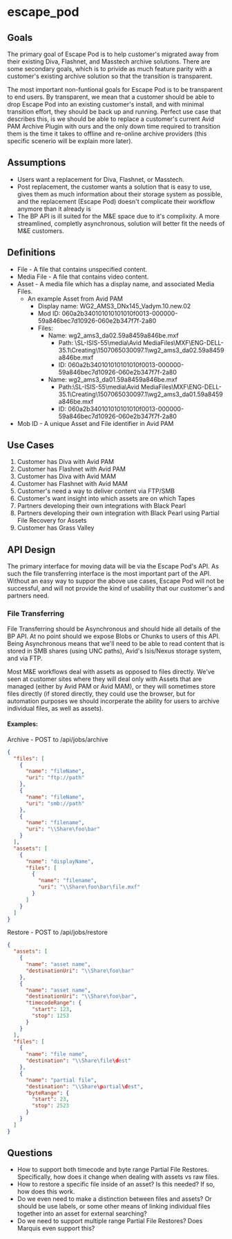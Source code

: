 # escape_pod

## Goals
The primary goal of Escape Pod is to help customer's migrated away from their existing Diva, Flashnet, and Masstech archive solutions.  There are some secondary goals, which is to privide as much feature parity with a customer's existing archive solution so that the transition is transparent.

The most important non-funtional goals for Escape Pod is to be transparent to end users.  By transparent, we mean that a customer should be able to drop Escape Pod into an existing customer's install, and with minimal transition effort, they should be back up and running.  Perfect use case that describes this, is we should be able to replace a customer's current Avid PAM Archive Plugin with ours and the only down time required to transition them is the time it takes to offline and re-online archive providers (this specific scenerio will be explain more later).

## Assumptions
* Users want a replacement for Diva, Flashnet, or Masstech.
* Post replacement, the customer wants a solution that is easy to use, gives them as much information about their storage system as possible, and the replacement (Escape Pod) doesn't complicate their workflow anymore than it already is
* The BP API is ill suited for the M&E space due to it's complixity.  A more streamlined, completly asynchronous, solution will better fit the needs of M&E customers.

## Definitions
* File - A file that contains unspecified content.
* Media File - A file that contains video content.
* Asset - A media file which has a display name, and associated Media Files.
  * An example Asset from Avid PAM
    * Display name: WG2_AMS3_DNx145_Vadym.10.new.02
    * Mod ID: 060a2b340101010101010f0013-000000-59a846bec7d10926-060e2b347f7f-2a80
    * Files:
      * Name: wg2_ams3_da02.59a8459a846be.mxf
        * Path: \\SL-ISIS-55\media\Avid MediaFiles\MXF\ENG-DELL-35.1\Creating\1507065030097.1\wg2_ams3_da02.59a8459a846be.mxf
        * ID: 060a2b340101010101010f0013-000000-59a846bec7d10926-060e2b347f7f-2a80
      * Name: wg2_ams3_da01.59a8459a846be.mxf
        * Path:\\SL-ISIS-55\media\Avid MediaFiles\MXF\ENG-DELL-35.1\Creating\1507065030097.1\wg2_ams3_da01.59a8459a846be.mxf
        * ID: 060a2b340101010101010f0013-000000-59a846bec7d10926-060e2b347f7f-2a80
* Mob ID - A unique Asset and File identifier in Avid PAM

## Use Cases
1. Customer has Diva with Avid PAM
1. Customer has Flashnet with Avid PAM
1. Customer has Diva with Avid MAM
1. Customer has Flashnet with Avid MAM
1. Customer's need a way to deliver content via FTP/SMB
1. Customer's want insight into which assets are on which Tapes
1. Partners developing their own integrations with Black Pearl
1. Partners developing their own integration with Black Pearl using Partial File Recovery for Assets
1. Customer has Grass Valley

## API Design
The primary interface for moving data will be via the Escape Pod's API.  As such the file transferring interface is the most important part of the API.  Without an easy way to suppor the above use cases, Escape Pod will not be successful, and will not provide the kind of usability that our customer's and partners need.

### File Transferring
File Transferring should be Asynchronous and should hide all details of the BP API.  At no point should we expose Blobs or Chunks to users of this API.  Being Asynchronous means that we'll need to be able to read content that is stored in SMB shares (using UNC paths), Avid's Isis/Nexus storage system, and via FTP.

Most M&E workflows deal with assets as opposed to files directly.  We've seen at customer sites where they will deal only with Assets that are managed (either by Avid PAM or Avid MAM), or they will sometimes store files directly (if stored directly, they could use the browser, but for automation purposes we should incorperate the ability for users to archive individual files, as well as assets).

#### Examples:

Archive - POST to /api/jobs/archive
```json
{
  "files": [
    {
      "name": "fileName",
      "uri": "ftp://path"
    },
    {
      "name": "fileName",
      "uri": "smb://path"
    },
    {
      "name": "filename",
      "uri": "\\Share\foo\bar"
    }
  ],
  "assets": [
    {
      "name": "displayName",
      "files": [
        {
          "name": "filename",
          "uri": "\\Share\foo\bar\file.mxf"
        }
      ]
    }
  ]
}
```

Restore - POST to /api/jobs/restore
```json
{
  "assets": [
    {
      "name": "asset name",
      "destinationUri": "\\Share\foo\bar"
    },
    {
      "name": "asset name",
      "destinationUri": "\\Share\foo\bar",
      "timecodeRange": {
        "start": 123,
        "stop": 1253
      }
    }
  ],
  "files": [
    {
      "name": "file name",
      "destination": "\\Share\file\dest"
    },
    {
      "name": "partial file",
      "destination": "\\Share\partial\dest",
      "byteRange": {
        "start": 23,
        "stop": 2523
      }
    }
  ]
}
```

## Questions
* How to support both timecode and byte range Partial File Restores.  Specifically, how does it change when dealing with assets vs raw files.
* How to restore a specific file inside of an asset?  Is this needed?  If so, how does this work.
* Do we even need to make a distinction between files and assets?  Or should be use labels, or some other means of linking individual files together into an asset for external searching?
* Do we need to support multiple range Partial File Restores?  Does Marquis even support this?
